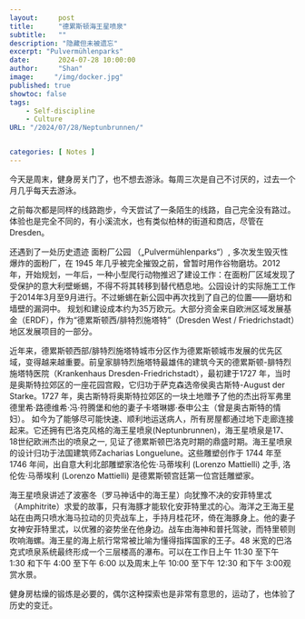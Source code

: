 ```yaml
---
layout:     post
title:      "德累斯顿海王星喷泉"
subtitle:   ""
description: "隐藏但未被遗忘"
excerpt: "Pulvermühlenparks"
date:       2024-07-28 10:00:00
author:     "Shan"
image:     "/img/docker.jpg"
published: true
showtoc: false 
tags:
    - Self-discipline
    - Culture
URL: "/2024/07/28/Neptunbrunnen/"


categories: [ Notes ]
---
```




今天是周末，健身房关门了，也不想去游泳。每周三次是自己不讨厌的，过去一个月几乎每天去游泳。

之前每次都是同样的线路跑步，今天尝试了一条陌生的线路，自己完全没有路过。体验也是完全不同的，有小溪流水，也有类似柏林的街道和商店，尽管在Dresden。

还遇到了一处历史遗迹 面粉厂公园 （„Pulvermühlenparks“）, 多次发生毁灭性爆炸的面粉厂，在 1945 年几乎被完全摧毁之前，曾暂时用作谷物磨坊。2012年，开始规划，一年后，一种小型爬行动物推迟了建设工作：在面粉厂区域发现了受保护的意大利壁蜥蜴，不得不将其转移到替代栖息地。公园设计的实际施工工作于2014年3月至9月进行。不过蜥蜴在新公园中再次找到了自己的位置——磨坊和墙壁的漏洞中。 规划和建设成本约为35万欧元。大部分资金来自欧洲区域发展基金（ERDF），作为“德累斯顿西/腓特烈施塔特”（Dresden West / Friedrichstadt）地区发展项目的一部分。

近年来，德累斯顿西部/腓特烈施塔特城市分区作为德累斯顿城市发展的优先区域，变得越来越重要。前皇家腓特烈施塔特最雄伟的建筑今天的德累斯顿-腓特烈施塔特医院（Krankenhaus Dresden-Friedrichstadt），最初建于1727 年，当时是奥斯特拉郊区的一座花园宫殿，它归功于萨克森选帝侯奥古斯特-August der Starke。1727 年，奥古斯特将奥斯特拉郊区的一块土地赠予了他的杰出将军弗里德里希·路德维希·冯·符腾堡和他的妻子卡塔琳娜·泰申公主（曾是奥古斯特的情妇）。 如今为了能够尽可能快速、顺利地运送病人，所有房屋都通过地下走廊连接起来。它还拥有巴洛克风格的海王星喷泉(Neptunbrunnen)，海王星喷泉是17、18世纪欧洲杰出的喷泉之一, 见证了德累斯顿巴洛克时期的鼎盛时期。海王星喷泉的设计归功于法国建筑师Zacharias Longuelune。这些雕塑创作于 1744 年至 1746 年间，出自意大利北部雕塑家洛伦佐·马蒂埃利 (Lorenzo Mattielli) 之手, 洛伦佐·马蒂埃利 (Lorenzo Mattielli) 是德累斯顿宫廷第一位宫廷雕塑家。

海王星喷泉讲述了波塞冬（罗马神话中的海王星）向犹豫不决的安菲特里忒（Amphitrite）求爱的故事，只有海豚才能软化安菲特里忒的心。海洋之王海王星站在由两只喷水海马拉动的贝壳战车上，手持月桂花环，倚在海豚身上。他的妻子女神安菲特里忒，以优雅的姿势坐在他身边。战车由海神和普托驾驶，而特里顿则吹响海螺。海王星的海上航行常常被比喻为懂得指挥国家的王子。48 米宽的巴洛克式喷泉系统最终形成一个三层楼高的瀑布。可以在工作日上午 11:30 至下午 1:30 和下午 4:00 至下午 6:00 以及周末上午 10:00 至下午 12:30 和下午 3:00观赏水景。

健身房枯燥的锻炼是必要的，偶尔这种探索也是非常有意思的，运动了，也体验了历史的变迁。


